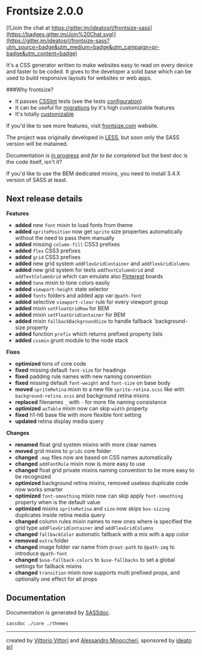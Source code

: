 Frontsize 2.0.0
=========

[![Join the chat at https://gitter.im/ideatosrl/frontsize-sass](https://badges.gitter.im/Join%20Chat.svg)](https://gitter.im/ideatosrl/frontsize-sass?utm_source=badge&utm_medium=badge&utm_campaign=pr-badge&utm_content=badge)

It's a CSS generator written to make websites easy to read on every device and faster to be coded. It gives to the developer a solid base which can be used to build responsive layouts for websites or web apps.

###Why frontsize?

- It passes [CSSlint][csslint] tests (see the tests [configuration][csslintc])
- It can be useful for [migrations][migration] by it's high customizable features
- It's totally [customizable][app]

If you'd like to see more features, visit [frontsize.com][site] website.

The project was originally developed in [LESS][less], but soon only the SASS version will be matained.

Documentation is [in progress][docs] and *far to be completed* but the best doc is the code itself, isn't it?

If you'd like to use the BEM dedicated mixins, you need to install 3.4.X version of SASS at least.


Next release details
---

**Features**
- **added** new `font` mixin to load fonts from theme
- **added** `spritePosition` now get `sprite` size properties automatically without the need to pass them manually
- **added** missing `column-fill` CSS3 prefixes
- **added** `flex` CSS3 prefixes
- **added** `grid` CSS3 prefixes
- **added** new grid system `addFlexGridContainer` and `addFlexGridColumns`
- **added** new grid system for texts `addTextColumnGrid` and `addTextColumnGrid` which can emulate also [Pinterest](http://pinterest.com) boards
- **added** `tone` mixin to tone colors easily
- **added** `viewport-height` state selector
- **added** `fonts` folders and added app var `@path-font`
- **added** selective `viewport-clear` rule for every viewport group
- **added** mixin `setFloatGridRow` for BEM
- **added** mixin `setFloatGridContainer` for BEM
- **added** mixin `fallbackBackgroundSize` to handle fallback `background-size property
- **added** function `prefix` which returns prefixed property lists
- **added** `cssmin` grunt module to the node stack

**Fixes**
- **optimized** tons of core code
- **fixed** missing default `font-size` for headings
- **fixed** padding rule names with new naming convention
- **fixed** missing default `font-weight` and `font-size` on base body
- **moved** `spriteRetina` mixin to a new file `sprite-retina.scss` like with `background-retina.scss` and background retina mixins
- **replaced** filenames `_` with `-` for more file naming consistance
- **optimized** `asTable` mixin now can skip `width` property
- **fixed** h1-h6 base file with more flexible font setting
- **updated** retina display media query

**Changes**
- **renamed** float grid system mixins with more clear names
- **moved** grid mixins to `grids` core folder
- **changed** `.map` files now are based on CSS names automatically
- **changed** `addFontRule` mixin now is more easy to use
- **changed** float grid private mixins naming convention to be more easy to be recognized
- **optimized** background retina mixins, removed useless duplicate code now works smarter
- **optimized** `font-smoothing` mixin now can skip apply `font-smoothing` property when is the default value
- **optimized** mixins `spriteRetina` and `size` now skips `box-sizing` duplicates inside retina media query
- **changed** column rules mixin names to new ones where is specified the grid type `addFlexGridContainer` and `addFlexGridColumns`
- **changed** `fallbackColor` automatic fallback with a mix with a app color
- **removed** `extra` folder
- **changed** image folder var name from `@root-path` to `@path-img` to introduce `@path-font`
- **changed** `$use-fallback-colors` to `$use-fallbacks` to set a global settings for fallback mixins
- **changed** `transition` mixin now supports multi prefixed props, and optionally one effect for all props


Documentation
---

Documentation is generated by [SASSdoc][sassdoc].

```
sassdoc ./core ./themes
```

---

created by [Vittorio Vittori][vitto] and [Alessandro Minoccheri][minompi], sponsored by [ideato srl][ideato]

[app]:       https://github.com/ideatosrl/frontsize-less/blob/master/themes/default/app.less
[csslint]:   https://github.com/CSSLint/csslint
[csslintc]:  https://github.com/ideatosrl/frontsize-less/blob/master/.csslintrc
[docs]:      https://github.com/ideatosrl/frontsize-less/wiki
[ideato]:    http://www.ideato.it
[migration]: https://gist.github.com/vitto/9b7dfc40ef710470fed1
[minompi]:   https://twitter.com/minompi
[sass]:      https://github.com/ideatosrl/frontsize-sass
[less]:      https://github.com/ideatosrl/frontsize-less
[site]:      http://frontsize.com
[vitto]:     https://twitter.com/vttrx
[sassdoc]:   http://sassdoc.com/
